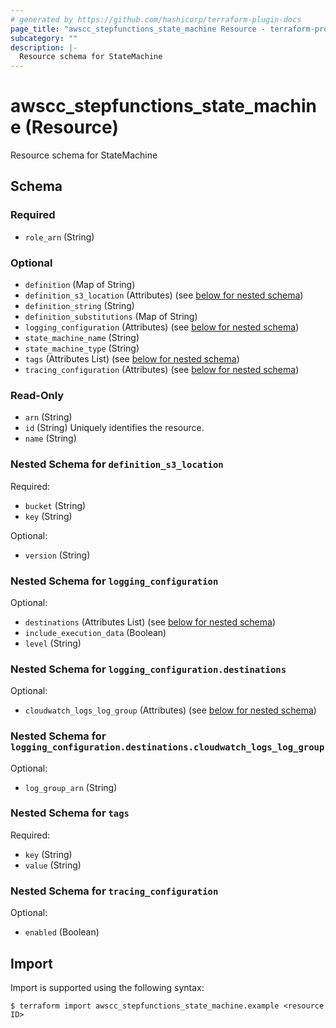 ```yaml
---
# generated by https://github.com/hashicorp/terraform-plugin-docs
page_title: "awscc_stepfunctions_state_machine Resource - terraform-provider-awscc"
subcategory: ""
description: |-
  Resource schema for StateMachine
---
```


# awscc_stepfunctions_state_machine (Resource)

Resource schema for StateMachine



<!-- schema generated by tfplugindocs -->
## Schema

### Required

- `role_arn` (String)

### Optional

- `definition` (Map of String)
- `definition_s3_location` (Attributes) (see [below for nested schema](#nestedatt--definition_s3_location))
- `definition_string` (String)
- `definition_substitutions` (Map of String)
- `logging_configuration` (Attributes) (see [below for nested schema](#nestedatt--logging_configuration))
- `state_machine_name` (String)
- `state_machine_type` (String)
- `tags` (Attributes List) (see [below for nested schema](#nestedatt--tags))
- `tracing_configuration` (Attributes) (see [below for nested schema](#nestedatt--tracing_configuration))

### Read-Only

- `arn` (String)
- `id` (String) Uniquely identifies the resource.
- `name` (String)

<a id="nestedatt--definition_s3_location"></a>
### Nested Schema for `definition_s3_location`

Required:

- `bucket` (String)
- `key` (String)

Optional:

- `version` (String)


<a id="nestedatt--logging_configuration"></a>
### Nested Schema for `logging_configuration`

Optional:

- `destinations` (Attributes List) (see [below for nested schema](#nestedatt--logging_configuration--destinations))
- `include_execution_data` (Boolean)
- `level` (String)

<a id="nestedatt--logging_configuration--destinations"></a>
### Nested Schema for `logging_configuration.destinations`

Optional:

- `cloudwatch_logs_log_group` (Attributes) (see [below for nested schema](#nestedatt--logging_configuration--destinations--cloudwatch_logs_log_group))

<a id="nestedatt--logging_configuration--destinations--cloudwatch_logs_log_group"></a>
### Nested Schema for `logging_configuration.destinations.cloudwatch_logs_log_group`

Optional:

- `log_group_arn` (String)




<a id="nestedatt--tags"></a>
### Nested Schema for `tags`

Required:

- `key` (String)
- `value` (String)


<a id="nestedatt--tracing_configuration"></a>
### Nested Schema for `tracing_configuration`

Optional:

- `enabled` (Boolean)

## Import

Import is supported using the following syntax:

```shell
$ terraform import awscc_stepfunctions_state_machine.example <resource ID>
```
